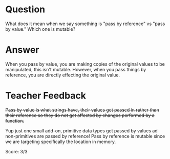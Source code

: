 # Question

What does it mean when we say something is "pass by reference" vs "pass by value." Which one is mutable?

# Answer

When you pass by value, you are making copies of the original values to be manipulated, this isn't mutable. However, when you pass things by reference, you are directly effecting the original value.

# Teacher Feedback

~~Pass by value is what strings have, their values get passed in rather than their reference so they do not get affected by changes performed by a function.~~

Yup just one small add-on, primitive data types get passed by values ad non-primitives are passed by reference! Pass by reference is mutable since we are targeting specifically the location in memory.

Score: 3/3